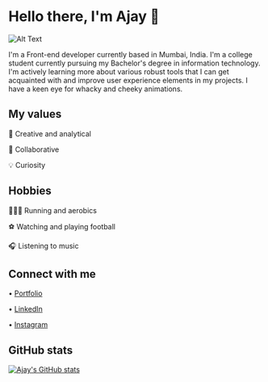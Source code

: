 # Hello there, I'm Ajay 👋
![Alt Text](https://media3.giphy.com/media/qgQUggAC3Pfv687qPC/giphy.gif)

 I'm a Front-end developer currently based in Mumbai, India. I'm a college student currently pursuing my Bachelor's degree in information technology. 
 I'm actively learning more about various robust tools that I can get acquainted with and improve user experience elements in my projects. 
 I have a keen eye for whacky and cheeky animations.

## My values
🧠 Creative and analytical

🙌 Collaborative

💡 Curiosity

## Hobbies
🏃🏼‍♀️ Running and aerobics

⚽️ Watching and playing football

🎧 Listening to music

## Connect with me
• [Portfolio](https://ajaykannan.netlify.app/)

• [LinkedIn](https://www.linkedin.com/in/ajay-kannan-8001301aa/)

• [Instagram](https://www.instagram.com/ajaykannan__/)

## GitHub stats
[![Ajay's GitHub stats](https://github-readme-stats.vercel.app/api?username=Ajay-Kannan7&theme=tokyonight)](https://github.com/Ajay-Kannan7/github-readme-stats)
